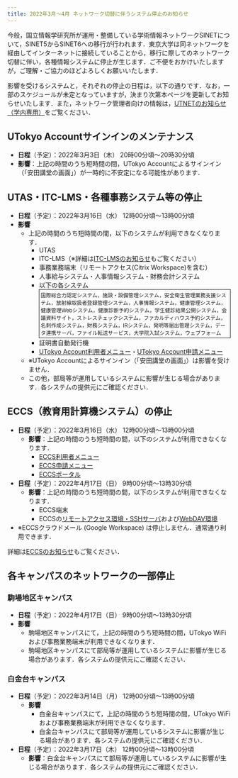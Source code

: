 ```yaml
---
title: 2022年3月～4月 ネットワーク切替に伴うシステム停止のお知らせ
---
```


今般，国立情報学研究所が運用・整備している学術情報ネットワークSINETについて，SINET5からSINET6への移行が行われます．東京大学は同ネットワークを経由してインターネットに接続していることから，移行に際してのネットワーク切替に伴い，各種情報システムに停止が生じます．ご不便をおかけいたしますが，ご理解・ご協力のほどよろしくお願いいたします．

影響を受けるシステムと，それぞれの停止の日程は，以下の通りです．なお，一部のスケジュールが未定となっていますが，決まり次第本ページを更新してお知らせいたします．また，ネットワーク管理者向けの情報は，[UTNETのお知らせ（学内専用）](https://www.nc.u-tokyo.ac.jp/internal-only/sinet6)をご覧ください．

## UTokyo Accountサインインのメンテナンス

- **日程**（予定）：2022年3月3日（木） 20時00分頃～20時30分頃
- **影響**：上記の時間のうち短時間の間，UTokyo Accountによるサインイン（「安田講堂の画面」）が一時的に不安定になる可能性があります．

## UTAS・ITC-LMS・各種事務システム等の停止

- **日程**（予定）：2022年3月16日（水） 12時00分頃～13時00分頃
- **影響**
    - 上記の時間のうち短時間の間，以下のシステムが利用できなくなります．
        - UTAS
        - ITC-LMS（※詳細は[ITC-LMSのお知らせ](https://www.ecc.u-tokyo.ac.jp/announcement/2022/02/04_3402.html)もご覧ください）
        - 事務業務端末（リモートアクセス(Citrix Workspace)を含む）
        - 人事給与システム・人事情報システム・財務会計システム
        - 以下の各システム
            <div style="font-size: smaller; border: 1px solid currentcolor; padding: 0.25em;">国際総合力認定システム，施設・設備管理システム，安全衛生管理業務支援システム，放射線取扱者登録管理システム，人事情報システム，健康管理システム，健康管理Webシステム，健康診断予約システム，学生健診結果公開システム，会議資料サイト，ストレスチェックシステム，ファカルティハウス予約システム，名刺作成システム，財務システム，IRシステム，発明等届出管理システム，データ連携サーバ，ファイル転送サービス，大学院入試システム，ウェブフォーム</div>
        - 証明書自動発行機
        - [UTokyo Account利用者メニュー](https://utacm.adm.u-tokyo.ac.jp/webmtn/LoginServlet)・[UTokyo Account申請メニュー](https://utacm.adm.u-tokyo.ac.jp/idworkflow/servlet?login)
    - ※UTokyo Accountによるサインイン（「安田講堂の画面」）は影響を受けません．
    - この他，部局等が運用しているシステムに影響が生じる場合があります．各システムの提供元にご確認ください．

## ECCS（教育用計算機システム）の停止

- **日程**（予定）：2022年3月16日（水） 12時00分頃～13時00分頃
    - **影響**：上記の時間のうち短時間の間，以下のシステムが利用できなくなります．
        - [ECCS利用者メニュー](https://idm.ecc.u-tokyo.ac.jp/webmtn/)
        - [ECCS申請メニュー](https://idm.ecc.u-tokyo.ac.jp/idworkflow/)
        - [ECCSポータル](https://portal.ecc.u-tokyo.ac.jp/)
- **日程**（予定）：2022年4月17日（日） 9時00分頃～13時30分頃
    - **影響**：上記の時間のうち短時間の間，以下のシステムが利用できなくなります．
        - ECCS端末
        - ECCSの[リモートアクセス環境・SSHサーバ](https://www.ecc.u-tokyo.ac.jp/system/outside.html)および[WebDAV環境](https://www.ecc.u-tokyo.ac.jp/system/network_storage.html)
- ※ECCSクラウドメール (Google Workspace) は停止しません．通常通り利用できます．

詳細は[ECCSのお知らせ](https://www.ecc.u-tokyo.ac.jp/announcement/2022/04/08_3423.html)もご覧ください．

## 各キャンパスのネットワークの一部停止

### 駒場地区キャンパス

- **日程**（予定）：2022年4月17日（日） 9時00分頃～13時30分頃
- **影響**
    - 駒場地区キャンパスにて，上記の時間のうち短時間の間，UTokyo WiFiおよび事務業務端末が利用できなくなります．
    - 駒場地区キャンパスにて部局等が運用しているシステムに影響が生じる場合があります．各システムの提供元にご確認ください．

### 白金台キャンパス

- **日程**（予定）：2022年3月14日（月） 12時00分頃～13時00分頃
    - **影響**
        - 白金台キャンパスにて，上記の時間のうち短時間の間，UTokyo WiFiおよび事務業務端末が利用できなくなります．
        - 白金台キャンパスにて部局等が運用しているシステムに影響が生じる場合があります．各システムの提供元にご確認ください．
- **日程**（予定）：2022年3月17日（木） 12時00分頃～13時00分頃
    - **影響**：白金台キャンパスにて部局等が運用しているシステムに影響が生じる場合があります．各システムの提供元にご確認ください．
